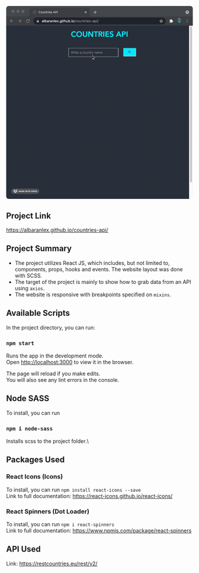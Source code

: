 ![ScreenShot](./src/img/screenshots/screenshot-01.gif)

## Project Link

<https://albaranlex.github.io/countries-api/>

## Project Summary

- The project utilizes React JS, which includes, but not limited to, components, props, hooks and events. The website layout was done with SCSS.
- The target of the project is mainly to show how to grab data from an API using `axios`.
- The website is responsive with breakpoints specified on `mixins`.

## Available Scripts

In the project directory, you can run:

### `npm start`

Runs the app in the development mode.\
Open [http://localhost:3000](http://localhost:3000) to view it in the browser.

The page will reload if you make edits.\
You will also see any lint errors in the console.

## Node SASS

To install, you can run

### `npm i node-sass`

Installs scss to the project folder.\

## Packages Used

### React Icons (Icons)

To install, you can run `npm install react-icons --save`\
Link to full documentation: <https://react-icons.github.io/react-icons/>

### React Spinners (Dot Loader)

To install, you can run `npm i react-spinners`\
Link to full documentation: <https://www.npmjs.com/package/react-spinners>

## API Used

Link: <https://restcountries.eu/rest/v2/>

